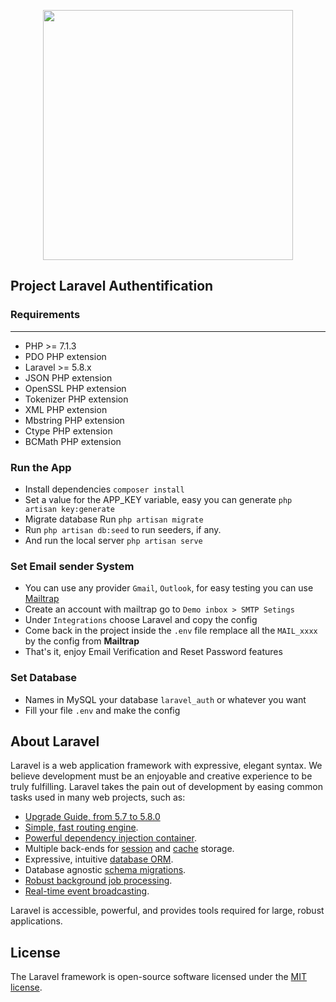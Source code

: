 <p align="center"><img src="https://micaeldie.com/images/favicon.ico" width="400"></p>

## Project Laravel Authentification

### Requirements

---

-   PHP >= 7.1.3
-   PDO PHP extension
-   Laravel >= 5.8.x
-   JSON PHP extension
-   OpenSSL PHP extension
-   Tokenizer PHP extension
-   XML PHP extension
-   Mbstring PHP extension
-   Ctype PHP extension
-   BCMath PHP extension

### Run the App

-   Install dependencies `composer install`
-   Set a value for the APP_KEY variable, easy you can generate `php artisan key:generate`
-   Migrate database Run `php artisan migrate`
-   Run `php artisan db:seed` to run seeders, if any.
-   And run the local server `php artisan serve`

### Set Email sender System

-   You can use any provider `Gmail`, `Outlook`, for easy testing you can use [Mailtrap](https://mailtrap.io/)
-   Create an account with mailtrap go to `Demo inbox > SMTP Setings`
-   Under `Integrations` choose Laravel and copy the config
-   Come back in the project inside the `.env` file remplace all the `MAIL_xxxx` by the config from <strong>Mailtrap</strong>
-   That's it, enjoy Email Verification and Reset Password features

### Set Database

-   Names in MySQL your database `laravel_auth` or whatever you want
-   Fill your file `.env` and make the config

## About Laravel

Laravel is a web application framework with expressive, elegant syntax. We believe development must be an enjoyable and creative experience to be truly fulfilling. Laravel takes the pain out of development by easing common tasks used in many web projects, such as:

-   [Upgrade Guide, from 5.7 to 5.8.0](https://laravel.com/docs/5.8/upgrade)
-   [Simple, fast routing engine](https://laravel.com/docs/routing).
-   [Powerful dependency injection container](https://laravel.com/docs/container).
-   Multiple back-ends for [session](https://laravel.com/docs/session) and [cache](https://laravel.com/docs/cache) storage.
-   Expressive, intuitive [database ORM](https://laravel.com/docs/eloquent).
-   Database agnostic [schema migrations](https://laravel.com/docs/migrations).
-   [Robust background job processing](https://laravel.com/docs/queues).
-   [Real-time event broadcasting](https://laravel.com/docs/broadcasting).

Laravel is accessible, powerful, and provides tools required for large, robust applications.

## License

The Laravel framework is open-source software licensed under the [MIT license](https://opensource.org/licenses/MIT).

